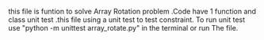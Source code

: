 this file is funtion to solve Array Rotation problem .Code have 1 function and class unit test .this file using a unit test to test  constraint. To run unit test use "python -m unittest array_rotate.py" in the terminal or run The file.